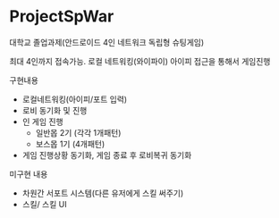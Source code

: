 # ProjectSpWar
 대학교 졸업과제(안드로이드 4인 네트워크 독립형 슈팅게임)
 
 최대 4인까지 접속가능.
 로컬 네트워킹(와이파이) 아이피 접근을 통해서 게임진행
 
 구현내용
 - 로컬네트워킹(아이피/포트 입력)
 - 로비 동기화 및 진행
 - 인 게임 진행
   - 일반몹 2기 (각각 1개패턴)
   - 보스몹 1기 (4개패턴)
 - 게임 진행상황 동기화, 게임 종료 후 로비복귀 동기화
 
 미구현 내용
  - 차원간 서포트 시스템(다른 유저에게 스킬 써주기)
  - 스킬/ 스킬 UI
 

